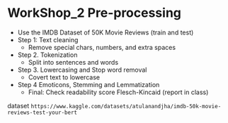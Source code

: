 # WorkShop_2 Pre-processing

- Use the IMDB Dataset of 50K Movie Reviews (train and test)
- Step 1: Text cleaning
    - Remove special chars, numbers, and extra spaces
- Step 2. Tokenization
    - Split into sentences and words
- Step 3. Lowercasing and Stop word removal
    - Covert text to lowercase
- Step 4 Emoticons, Stemming and Lemmatization
    - Final: Check readability score Flesch-Kincaid (report in class)

dataset ``https://www.kaggle.com/datasets/atulanandjha/imdb-50k-movie-reviews-test-your-bert``
